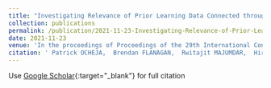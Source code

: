 ```yaml
---
title: "Investigating Relevance of Prior Learning Data Connected through the Blockchain"
collection: publications
permalink: /publication/2021-11-23-Investigating-Relevance-of-Prior-Learning-Data-Connected-through-the-Blockchain
date: 2021-11-23
venue: 'In the proceedings of Proceedings of the 29th International Conference on Computers in Education (ICCE2021)'
citation: ' Patrick OCHEJA,  Brendan FLANAGAN,  Rwitajit MAJUMDAR,  Hiroaki OGATA, &quot;Investigating Relevance of Prior Learning Data Connected through the Blockchain.&quot; In the proceedings of Proceedings of the 29th International Conference on Computers in Education (ICCE2021), 2021.'
---
```

Use [Google Scholar](https://scholar.google.com/scholar?q=Investigating+Relevance+of+Prior+Learning+Data+Connected+through+the+Blockchain){:target="_blank"} for full citation
